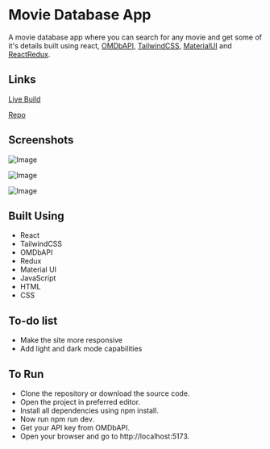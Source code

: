 # Movie Database App
A movie database app where you can search for any movie and get some of it's details built using react, [OMDbAPI](https://www.omdbapi.com/), [TailwindCSS](https://tailwindcss.com/), [MaterialUI](https://mui.com/) and [ReactRedux](https://react-redux.js.org/).

## Links
[Live Build](https://react-moviebase-app.netlify.app/)

[Repo](https://github.com/Ishan-Nobu/movie-database-app)

## Screenshots
![Image](https://github.com/user-attachments/assets/d12a6ecb-eb90-4c7b-8aaa-4572d91929f8)

![Image](https://github.com/user-attachments/assets/bb8f08fb-bece-4c77-81d6-075a96164728)

![Image](https://github.com/user-attachments/assets/09487be0-c1f9-496a-81bb-fe2274320284)

## Built Using
- React
- TailwindCSS
- OMDbAPI
- Redux
- Material UI
- JavaScript
- HTML
- CSS

## To-do list
- Make the site more responsive
- Add light and dark mode capabilities

## To Run
- Clone the repository or download the source code.
- Open the project in preferred editor.
- Install all dependencies using npm install.
- Now run npm run dev.
- Get your API key from OMDbAPI.
- Open your browser and go to http://localhost:5173.
